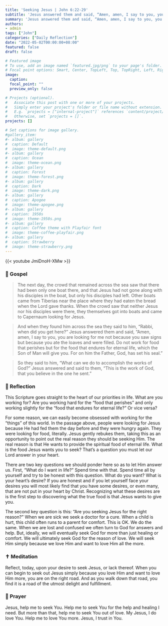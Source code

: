 ```yaml
---
title: 'Seeking Jesus | John 6:22-29'
subtitle: 'Jesus answered them and said, “Amen, amen, I say to you, you are looking for me not because you saw signs but because you ate the loaves and were filled. Do not work for food that perishes but for the food that endures for eternal life, which the Son of Man will give you.”  John 6:26–27'
summary: 'Jesus answered them and said, “Amen, amen, I say to you, you are looking for me not because you saw signs but because you ate the loaves and were filled. Do not work for food that perishes but for the food that endures for eternal life, which the Son of Man will give you.”  John 6:26–27'
authors:
- admin
tags: ["John"]
categories: ["Daily Reflection"]
date: "2022-05-02T00:00:00+08:00"
featured: false
draft: false

# Featured image
# To use, add an image named `featured.jpg/png` to your page's folder.
# Focal point options: Smart, Center, TopLeft, Top, TopRight, Left, Right, BottomLeft, Bottom, BottomRight
image:
  caption:
  focal_point: ""
  preview_only: false

# Projects (optional).
#   Associate this post with one or more of your projects.
#   Simply enter your project's folder or file name without extension.
#   E.g. `projects = ["internal-project"]` references `content/project/deep-learning/index.md`.
#   Otherwise, set `projects = []`.
projects: []

# Set captions for image gallery.
#gallery_item:
#- album: gallery
#  caption: Default
#  image: theme-default.png
#- album: gallery
#  caption: Ocean
#  image: theme-ocean.png
#- album: gallery
#  caption: Forest
#  image: theme-forest.png
#- album: gallery
#  caption: Dark
#  image: theme-dark.png
#- album: gallery
#  caption: Apogee
#  image: theme-apogee.png
#- album: gallery
#  caption: 1950s
#  image: theme-1950s.png
#- album: gallery
#  caption: Coffee theme with Playfair font
#  image: theme-coffee-playfair.png
#- album: gallery
#  caption: Strawberry
#  image: theme-strawberry.png
---
```


{{< youtube JmiDnoH-XMw >}}

### :love_letter: Gospel
> The next day, the crowd that remained across the sea saw that there had been only one boat there, and that Jesus had not gone along with his disciples in the boat, but only his disciples had left. Other boats came from Tiberias near the place where they had eaten the bread when the Lord gave thanks. When the crowd saw that neither Jesus nor his disciples were there, they themselves got into boats and came to Capernaum looking for Jesus.

> And when they found him across the sea they said to him, “Rabbi, when did you get here?” Jesus answered them and said, “Amen, amen, I say to you, you are looking for me not because you saw signs but because you ate the loaves and were filled. Do not work for food that perishes but for the food that endures for eternal life, which the Son of Man will give you. For on him the Father, God, has set his seal.”

> So they said to him, “What can we do to accomplish the works of God?” Jesus answered and said to them, “This is the work of God, that you believe in the one he sent.” 

### :speech_balloon: Reflection
This Scripture goes straight to the heart of our priorities in life.  What are you working for?  Are you working hard for the “food that perishes” and only working slightly for the “food that endures for eternal life?”  Or vice versa?

For some reason, we can easily become obsessed with working for the “things” of this world.  In the passage above, people were looking for Jesus because He had fed them the day before and they were hungry again.  They were looking for food, literally.  Jesus gently rebukes them, taking this as an opportunity to point out the real reason they should be seeking Him.  The real reason is that He wants to provide the spiritual food of eternal life.  What is the food Jesus wants you to seek?  That’s a question you must let our Lord answer in your heart.

There are two key questions we should ponder here so as to let Him answer us.  First, “What do I want in life?”  Spend time with that.  Spend time all by yourself and try to be honest with this question.  What do you want?  What is your heart’s desire?  If you are honest and if you let yourself face your desires you will most likely find that you have some desires, or even many, that are not put in your heart by Christ.  Recognizing what these desires are is the first step to discovering what the true food is that Jesus wants to give you.

The second key question is this: “Are you seeking Jesus for the right reason?”  When we are sick we seek a doctor for a cure.  When a child is hurt, this child often runs to a parent for comfort.  This is OK.  We do the same.  When we are lost and confused we often turn to God for answers and help.  But, ideally, we will eventually seek God for more than just healing or comfort.  We will ultimately seek God for the reason of love.  We will seek Him simply because we love Him and want to love Him all the more.  

### :latin_cross: Meditation
Reflect, today, upon your desire to seek Jesus, or lack thereof.  When you can begin to seek out Jesus simply because you love Him and want to love Him more, you are on the right road.  And as you walk down that road, you find it is a road of the utmost delight and fulfillment.  

### :pray: Prayer
Jesus, help me to seek You.  Help me to seek You for the help and healing I need.  But more than that, help me to seek You out of love.  My Jesus, I do love You.  Help me to love You more.  Jesus, I trust in You.
